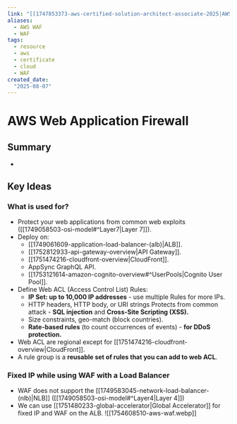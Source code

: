 ```yaml
---
link: "[[1747853373-aws-certified-solution-architect-associate-2025|AWS Certified Solution Architect Associate 2025]]"
aliases: 
  - AWS WAF
  - WAF
tags:
  - resource
  - aws
  - certificate
  - cloud
  - WAF
created_date:
  "2025-08-07"
---
```

# AWS Web Application Firewall
## Summary
- 
## Key Ideas
### What is used for?
- Protect your web applications from common web exploits ([[1749058503-osi-model#^Layer7|Layer 7]]).
- Deploy on:
	- [[1749061609-application-load-balancer-(alb)|ALB]].
	- [[1752812933-api-gateway-overview|API Gateway]].
	- [[1751474216-cloudfront-overview|CloudFront]].
	- AppSync GraphQL API.
	- [[1753121614-amazon-cognito-overview#^UserPools|Cognito User Pool]].
- Define Web ACL (Access Control List) Rules:
	- **IP Set: up to 10,000 IP addresses** - use multiple Rules for more IPs.
	- HTTP headers, HTTP body, or URI strings Protects from common attack - **SQL injection** and **Cross-Site Scripting (XSS).**
	- Size constraints, geo-match (block countries).
	- **Rate-based rules** (to count occurrences of events) - **for DDoS protection.**
- Web ACL are regional except for [[1751474216-cloudfront-overview|CloudFront]].
- A rule group is a **reusable set of rules that you can add to web ACL**.

### Fixed IP while using WAF with a Load Balancer
- WAF does not support the [[1749583045-network-load-balancer-(nlb)|NLB]] ([[1749058503-osi-model#^Layer4|Layer 4]])
- We can use [[1751480233-global-accelerator|Global Accelerator]] for fixed IP and WAF on the ALB.
![[1754608510-aws-waf.webp]]

